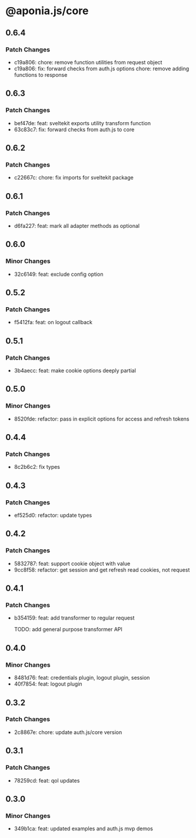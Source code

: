 # @aponia.js/core

## 0.6.4

### Patch Changes

- c19a806: chore: remove function utilities from request object
- c19a806: fix: forward checks from auth.js options
  chore: remove adding functions to response

## 0.6.3

### Patch Changes

- bef47de: feat: sveltekit exports utility transform function
- 63c83c7: fix: forward checks from auth.js to core

## 0.6.2

### Patch Changes

- c22667c: chore: fix imports for sveltekit package

## 0.6.1

### Patch Changes

- d6fa227: feat: mark all adapter methods as optional

## 0.6.0

### Minor Changes

- 32c6149: feat: exclude config option

## 0.5.2

### Patch Changes

- f5412fa: feat: on logout callback

## 0.5.1

### Patch Changes

- 3b4aecc: feat: make cookie options deeply partial

## 0.5.0

### Minor Changes

- 8520fde: refactor: pass in explicit options for access and refresh tokens

## 0.4.4

### Patch Changes

- 8c2b6c2: fix types

## 0.4.3

### Patch Changes

- ef525d0: refactor: update types

## 0.4.2

### Patch Changes

- 5832787: feat: support cookie object with value
- 9cc8f58: refactor: get session and get refresh read cookies, not request

## 0.4.1

### Patch Changes

- b354159: feat: add transformer to regular request

  TODO: add general purpose transformer API

## 0.4.0

### Minor Changes

- 8481d76: feat: credentials plugin, logout plugin, session
- 40f7854: feat: logout plugin

## 0.3.2

### Patch Changes

- 2c8867e: chore: update auth.js/core version

## 0.3.1

### Patch Changes

- 78259cd: feat: qol updates

## 0.3.0

### Minor Changes

- 349b1ca: feat: updated examples and auth.js mvp demos
